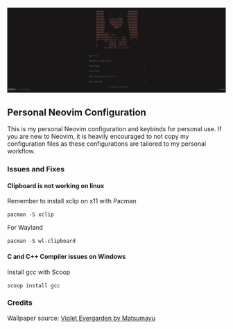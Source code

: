 ![Preview Image 1](images/preview1.png)
## Personal Neovim Configuration
This is my personal Neovim configuration and keybinds for personal use.
If you are new to Neovim, it is heavily encouraged to not copy my configuration files as these configurations are tailored to my personal workflow.


### Issues and Fixes
#### Clipboard is not working on linux
Remember to install xclip on x11 with Pacman
```shell
pacman -S xclip
```
For Wayland
```shell
pacman -S wl-clipboard 
```

#### C and C++ Compiler issues on Windows
Install gcc with Scoop
```shell
scoop install gcc
```

### Credits
Wallpaper source: [Violet Evergarden by Matsumayu](https://www.deviantart.com/matsumayu/art/Violet-from-Violet-Evergarden-737518940)
